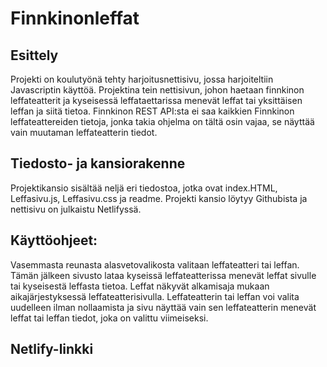 # Finnkinonleffat

## Esittely
Projekti on koulutyönä tehty harjoitusnettisivu, jossa harjoiteltiin Javascriptin käyttöä. Projektina tein nettisivun, johon haetaan finnkinon leffateatterit ja kyseisessä leffataettarissa menevät leffat tai yksittäisen leffan ja siitä tietoa. Finnkinon REST API:sta ei saa kaikkien Finnkinon leffateattereiden tietoja, jonka takia ohjelma on tältä osin vajaa, se näyttää vain muutaman leffateatterin tiedot.

## Tiedosto- ja kansiorakenne
Projektikansio sisältää neljä eri tiedostoa, jotka ovat index.HTML, Leffasivu.js, Leffasivu.css ja readme. Projekti kansio löytyy Githubista ja nettisivu on julkaistu Netlifyssä.

## Käyttöohjeet:
Vasemmasta reunasta alasvetovalikosta valitaan leffateatteri tai leffan. Tämän jälkeen sivusto lataa kyseissä leffateatterissa menevät leffat sivulle tai kyseisestä leffasta tietoa. Leffat näkyvät alkamisaja mukaan aikajärjestyksessä leffateatterisivulla. Leffateatterin tai leffan voi valita uudelleen ilman nollaamista ja sivu näyttää vain sen leffateatterin menevät leffat tai leffan tiedot, joka on valittu viimeiseksi.

## Netlify-linkki

